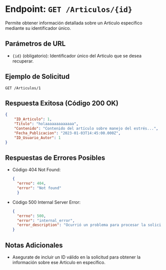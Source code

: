 # Endpoint: `GET /Articulos/{id}`

Permite obtener información detallada sobre un Articulo específico mediante su identificador único.

## Parámetros de URL
- `{id}` (obligatorio): Identificador único del Articulo que se desea recuperar.

## Ejemplo de Solicitud
```http
GET /Articulos/1
```

## Respuesta Exitosa (Código 200 OK)
```json
{
    "ID_Articulo": 1,
    "Titulo": "holaaaaaaaaaaaaa",
    "Contenido": "Contenido del artículo sobre manejo del estrés...",
    "Fecha_Publicacion": "2023-01-03T14:45:00.000Z",
    "ID_Usuario_Autor": 1
}
```

## Respuestas de Errores Posibles
- Código 404 Not Found:

  ```json
  {
    "errno": 404,
    "error": "Not found"
    }
  ```

- Código 500 Internal Server Error:
  ```json
  {
    "errno": 500,
    "error": "internal_error",
    "error_description": "Ocurrió un problema para procesar la solicitud"
  }
  ``` 

## Notas Adicionales

- Asegurate de incluir un ID válido en la solicitud para obtener la información
  sobre ese Articulo en específico.
